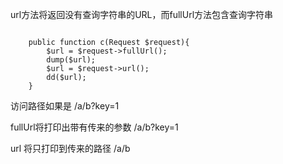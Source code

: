 url方法将返回没有查询字符串的URL，而fullUrl方法包含查询字符串

```

    public function c(Request $request){
        $url = $request->fullUrl();
        dump($url);
        $url = $request->url();
        dd($url);
    }
```

访问路径如果是 /a/b?key=1

fullUrl将打印出带有传来的参数 /a/b?key=1

url 将只打印到传来的路径 /a/b

